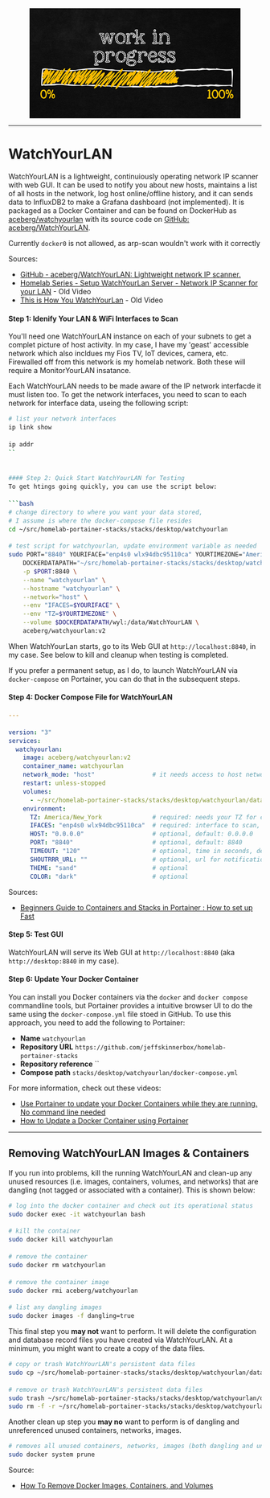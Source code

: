 <!--
Maintainer:   jeffskinnerbox@yahoo.com / www.jeffskinnerbox.me
Version:      0.0.0
-->


<div align="center">
<img src="https://raw.githubusercontent.com/jeffskinnerbox/blog/main/content/images/banners-bkgrds/work-in-progress.jpg" title="These materials require additional work and are not ready for general use." align="center" width=420px height=219px>
</div>


---------------


# WatchYourLAN
WatchYourLAN is a lightweight, continuiously operating network IP scanner with web GUI.
It can be used to notify you about new hosts,
maintains a list of all hosts in the network,
log host online/offline history,
and it can sends data to InfluxDB2 to make a Grafana dashboard (not implemented).
It is packaged as a Docker Container and can be found on DockerHub as [aceberg/watchyourlan][02]
with its source code on [GitHub: aceberg/WatchYourLAN][01].

Currently `docker0` is not allowed, as arp-scan wouldn't work with it correctly

Sources:

* [GitHub - aceberg/WatchYourLAN: Lightweight network IP scanner.](https://www.youtube.com/watch?v=Xb5yZA0emuU)
* [Homelab Series - Setup WatchYourLan Server - Network IP Scanner for your LAN](https://www.youtube.com/watch?v=Zs9sKx8rXrs) - Old Video
* [This is How You WatchYourLan](https://www.youtube.com/watch?v=DknqJrnlLQo) - Old Video


#### Step 1: Idenify Your LAN & WiFi Interfaces to Scan
You'll need one WatchYourLAN instance on each of your subnets to get a complet picture of host activity.
In my case, I have my 'geast' accessible network which also incldues my Fios TV, IoT devices, camera, etc.
Firewalled off from this network is my homelab network.
Both these will require a MonitorYourLAN insatance.

Each WatchYourLAN needs to be made aware of the IP network interfacde it must listen too.
To get the network interfaces, you need to scan to each network for interface data,
useing the following script:

```bash
# list your network interfaces
ip link show

ip addr
``


#### Step 2: Quick Start WatchYourLAN for Testing
To get htings going quickly, you can use the script below:

```bash
# change directory to where you want your data stored,
# I assume is where the docker-compose file resides
cd ~/src/homelab-portainer-stacks/stacks/desktop/watchyourlan

# test script for watchyourlan, update environment variable as needed
sudo PORT="8840" YOURIFACE="enp4s0 wlx94dbc95110ca" YOURTIMEZONE="America/New_York" \
    DOCKERDATAPATH="~/src/homelab-portainer-stacks/stacks/desktop/watchyourlan/data" docker run -d \
    -p $PORT:8840 \
    --name "watchyourlan" \
    --hostname "watchyourlan" \
    --network="host" \
    --env "IFACES=$YOURIFACE" \
    --env "TZ=$YOURTIMEZONE" \
    --volume $DOCKERDATAPATH/wyl:/data/WatchYourLAN \
    aceberg/watchyourlan:v2
```

When WatchYourLan starts, go to its Web GUI at `http://localhost:8840`, in my case.
See below to kill and cleanup when testing is completed.

If you prefer a permanent setup, as I do, to launch WatchYourLAN via `docker-compose` on Portainer,
you can do that in the subsequent steps.


#### Step 4: Docker Compose File for WatchYourLAN

```yaml
---

version: "3"
services:
  watchyourlan:
    image: aceberg/watchyourlan:v2
    container_name: watchyourlan
    network_mode: "host"                # it needs access to host network to do network scan
    restart: unless-stopped
    volumes:
      - ~/src/homelab-portainer-stacks/stacks/desktop/watchyourlan/data:/data/WatchYourLAN   # sqlite data will be stored here
    environment:
      TZ: America/New_York              # required: needs your TZ for correct time
      IFACES: "enp4s0 wlx94dbc95110ca"  # required: interface to scan, could be one or more, separated by space
      HOST: "0.0.0.0"                   # optional, default: 0.0.0.0
      PORT: "8840"                      # optional, default: 8840
      TIMEOUT: "120"                    # optional, time in seconds, default: 120
      SHOUTRRR_URL: ""                  # optional, url for notification service: Shoutrrr (pushover, email, telegram and others)
      THEME: "sand"                     # optional
      COLOR: "dark"                     # optional
```

Sources:

* [Beginners Guide to Containers and Stacks in Portainer : How to set up Fast](https://www.youtube.com/watch?v=_g6QFm0-Umg)


#### Step 5: Test GUI
WatchYourLAN will serve its Web GUI at `http://localhost:8840` (aka `http://desktop:8840` in my case).


#### Step 6: Update Your Docker Container
You can install you Docker containers via the `docker`
and `docker compose` commandline tools,
but Portainer provides a intuitive browser UI to do the same
using the `docker-compose.yml` file stoed in GitHub.
To use this approach, you need to add the following to Portainer:

* **Name** `watchyourlan`
* **Repository URL** `https://github.com/jeffskinnerbox/homelab-portainer-stacks`
* **Repository reference** ``
* **Compose path** `stacks/desktop/watchyourlan/docker-compose.yml`

For more information, check out these videos:

* [Use Portainer to update your Docker Containers while they are running. No command line needed](https://www.youtube.com/watch?v=Eme2TlR7Z7E)
* [How to Update a Docker Container using Portainer](https://www.wundertech.net/how-to-update-a-docker-container-using-portainer/)


---------------


## Removing WatchYourLAN Images & Containers
If you run into problems, kill the running WatchYourLAN
and clean-up any unused resources
(i.e. images, containers, volumes, and networks)
that are dangling (not tagged or associated with a container).
This is shown below:

```bash
# log into the docker container and check out its operational status
sudo docker exec -it watchyourlan bash

# kill the container
sudo docker kill watchyourlan

# remove the container
sudo docker rm watchyourlan

# remove the container image
sudo docker rmi aceberg/watchyourlan

# list any dangling images
sudo docker images -f dangling=true
```

This final step you **may not** want to perform.
It will delete the configuration and database record files you have created via WatchYourLAN.
At a minimum, you might want to create a copy of the data files.

```bash
# copy or trash WatchYourLAN's persistent data files
sudo cp ~/src/homelab-portainer-stacks/stacks/desktop/watchyourlan/data ~/tmp/watchyourlan/data

# remove or trash WatchYourLAN's persistent data files
sudo trash ~/src/homelab-portainer-stacks/stacks/desktop/watchyourlan/data
sudo rm -f -r ~/src/homelab-portainer-stacks/stacks/desktop/watchyourlan/data
```

Another clean up step you **may no** want to perform is of dangling and unreferenced
unused containers, networks, images.

```bash
# removes all unused containers, networks, images (both dangling and unreferenced), and optionally, volumes
sudo docker system prune
```

Source:

* [How To Remove Docker Images, Containers, and Volumes](https://www.digitalocean.com/community/tutorials/how-to-remove-docker-images-containers-and-volumes)



[01]:https://github.com/aceberg/WatchYourLAN
[02]:https://hub.docker.com/r/aceberg/watchyourlan

